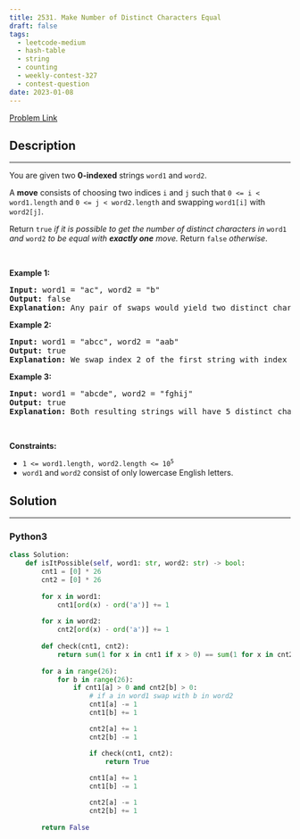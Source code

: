 ```yaml
---
title: 2531. Make Number of Distinct Characters Equal
draft: false
tags: 
  - leetcode-medium
  - hash-table
  - string
  - counting
  - weekly-contest-327
  - contest-question
date: 2023-01-08
---
```


[Problem Link](https://leetcode.com/problems/make-number-of-distinct-characters-equal/)

## Description

---
<p>You are given two <strong>0-indexed</strong> strings <code>word1</code> and <code>word2</code>.</p>

<p>A <strong>move</strong> consists of choosing two indices <code>i</code> and <code>j</code> such that <code>0 &lt;= i &lt; word1.length</code> and <code>0 &lt;= j &lt; word2.length</code> and swapping <code>word1[i]</code> with <code>word2[j]</code>.</p>

<p>Return <code>true</code> <em>if it is possible to get the number of distinct characters in</em> <code>word1</code> <em>and</em> <code>word2</code> <em>to be equal with <strong>exactly one</strong> move. </em>Return <code>false</code> <em>otherwise</em>.</p>

<p>&nbsp;</p>
<p><strong class="example">Example 1:</strong></p>

<pre>
<strong>Input:</strong> word1 = &quot;ac&quot;, word2 = &quot;b&quot;
<strong>Output:</strong> false
<strong>Explanation:</strong> Any pair of swaps would yield two distinct characters in the first string, and one in the second string.
</pre>

<p><strong class="example">Example 2:</strong></p>

<pre>
<strong>Input:</strong> word1 = &quot;abcc&quot;, word2 = &quot;aab&quot;
<strong>Output:</strong> true
<strong>Explanation:</strong> We swap index 2 of the first string with index 0 of the second string. The resulting strings are word1 = &quot;abac&quot; and word2 = &quot;cab&quot;, which both have 3 distinct characters.
</pre>

<p><strong class="example">Example 3:</strong></p>

<pre>
<strong>Input:</strong> word1 = &quot;abcde&quot;, word2 = &quot;fghij&quot;
<strong>Output:</strong> true
<strong>Explanation:</strong> Both resulting strings will have 5 distinct characters, regardless of which indices we swap.
</pre>

<p>&nbsp;</p>
<p><strong>Constraints:</strong></p>

<ul>
	<li><code>1 &lt;= word1.length, word2.length &lt;= 10<sup>5</sup></code></li>
	<li><code>word1</code> and <code>word2</code> consist of only lowercase English letters.</li>
</ul>


## Solution

---
### Python3
``` py title='make-number-of-distinct-characters-equal'
class Solution:
    def isItPossible(self, word1: str, word2: str) -> bool:
        cnt1 = [0] * 26
        cnt2 = [0] * 26
        
        for x in word1:
            cnt1[ord(x) - ord('a')] += 1
        
        for x in word2:
            cnt2[ord(x) - ord('a')] += 1
        
        def check(cnt1, cnt2):
            return sum(1 for x in cnt1 if x > 0) == sum(1 for x in cnt2 if x > 0)
        
        for a in range(26):
            for b in range(26):
                if cnt1[a] > 0 and cnt2[b] > 0:
                    # if a in word1 swap with b in word2
                    cnt1[a] -= 1
                    cnt1[b] += 1

                    cnt2[a] += 1
                    cnt2[b] -= 1

                    if check(cnt1, cnt2):
                        return True
                    
                    cnt1[a] += 1
                    cnt1[b] -= 1

                    cnt2[a] -= 1
                    cnt2[b] += 1
        
        return False
```

